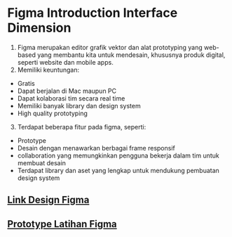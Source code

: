 # Figma Introduction Interface Dimension

1. Figma merupakan editor grafik vektor dan alat prototyping yang web-based yang membantu kita untuk mendesain, khususnya produk digital, seperti website dan mobile apps.
2. Memiliki keuntungan:
- Gratis
- Dapat berjalan di Mac maupun PC
- Dapat kolaborasi tim secara real time
- Memiliki banyak library dan design system
- High quality prototyping
3. Terdapat beberapa fitur pada figma, seperti:
- Prototype
- Desain dengan menawarkan berbagai frame responsif
- collaboration yang memungkinkan pengguna bekerja dalam tim untuk membuat desain
- Terdapat library dan aset yang lengkap untuk mendukung pembuatan design system

## [Link Design Figma](https://www.figma.com/file/Jucy54QWQyko5KmyQbjWiW/Alterra-Exercise?type=design&node-id=0%3A1&mode=design&t=hdePsQRU0l11COY5-1)
## [Prototype Latihan Figma](https://www.figma.com/proto/Jucy54QWQyko5KmyQbjWiW/Alterra-Exercise?type=design&node-id=201-2&t=YJsFXXIBbVQ2FrVM-1&scaling=min-zoom&page-id=0%3A1&starting-point-node-id=201%3A2&mode=design)